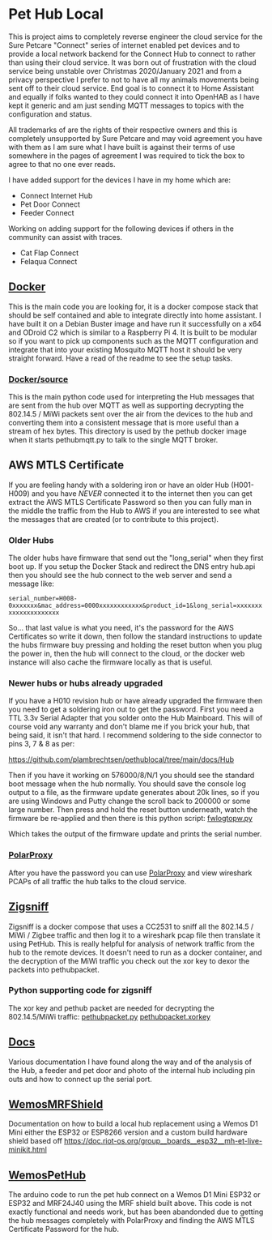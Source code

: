 # Pet Hub Local

This is project aims to completely reverse engineer the cloud service for the Sure Petcare "Connect" series of internet enabled pet devices and to provide a local network backend for the Connect Hub to connect to rather than using their cloud service.
It was born out of frustration with the cloud service being unstable over Christmas 2020/January 2021 and from a privacy perspective I prefer to not to have all my animals movements being sent off to their cloud service.
End goal is to connect it to Home Assistant and equally if folks wanted to they could connect it into OpenHAB as I have kept it generic and am just sending MQTT messages to topics with the configuration and status.

All trademarks of are the rights of their respective owners and this is completely unsupported by Sure Petcare and may void agreement you have with them as I am sure what I have built is against their terms of use somewhere in the pages of agreement I was required to tick the box to agree to that no one ever reads.

I have added support for the devices I have in my home which are:

- Connect Internet Hub
- Pet Door Connect
- Feeder Connect

Working on adding support for the following devices if others in the community can assist with traces.
- Cat Flap Connect
- Felaqua Connect

## [Docker](docker) 

This is the main code you are looking for, it is a docker compose stack that should be self contained and able to integrate directly into home assistant.
I have built it on a Debian Buster image and have run it successfully on a x64 and ODroid C2 which is similar to a Raspberry Pi 4.
It is built to be modular so if you want to pick up components such as the MQTT configuration and integrate that into your existing Mosquito MQTT host it should be very straight forward.
Have a read of the readme to see the setup tasks.

### [Docker/source](docker/source)
This is the main python code used for interpreting the Hub messages that are sent from the hub over MQTT as well as supporting decrypting the 802.14.5 / MiWi packets sent over the air from the devices to the hub and converting them into a consistent message that is more useful than a stream of hex bytes. 
This directory is used by the pethub docker image when it starts pethubmqtt.py to talk to the single MQTT broker.

## AWS MTLS Certificate

If you are feeling handy with a soldering iron or have an older Hub (H001-H009) and you have *NEVER* connected it to the internet then you can get extract the AWS MTLS Certificate Password so then you can fully man in the middle the traffic from the Hub to AWS if you are interested to see what the messages that are created (or to contribute to this project).

### Older Hubs

The older hubs have firmware that send out the "long_serial" when they first boot up. If you setup the Docker Stack and redirect the DNS entry hub.api then you should see the hub connect to the web server and send a message like:

```serial_number=H008-0xxxxxxx&mac_address=0000xxxxxxxxxxxx&product_id=1&long_serial=xxxxxxxxxxxxxxxxxxxxx```

So... that last value is what you need, it's the password for the AWS Certificates so write it down, then follow the standard instructions to update the hubs firmware buy pressing and holding the reset button when you plug the power in, then the hub will connect to the cloud, or the docker web instance will also cache the firmware locally as that is useful.

### Newer hubs or hubs already upgraded

If you have a H010 revision hub or have already upgraded the firmware then you need to get a soldering iron out to get the password. First you need a TTL 3.3v Serial Adapter that you solder onto the Hub Mainboard. This will of course void any warranty and don't blame me if you brick your hub, that being said, it isn't that hard. I recommend soldering to the side connector to pins 3, 7 & 8 as per: 

https://github.com/plambrechtsen/pethublocal/tree/main/docs/Hub

Then if you have it working on 576000/8/N/1 you should see the standard boot message when the hub normally. You should save the console log output to a file, as the firmware update generates about 20k lines, so if you are using Windows and Putty change the scroll back to 200000 or some large number.
Then press and hold the reset button underneath, watch the firmware be re-applied and then there is this python script: [fwlogtopw.py](docker/source/fwlogtopw.py)

Which takes the output of the firmware update and prints the serial number.

### [PolarProxy](PolarProxy)

After you have the password you can use [PolarProxy](PolarProxy) and view wireshark PCAPs of all traffic the hub talks to the cloud service.

## [Zigsniff](zigsniff)

Zigsniff is a docker compose that uses a CC2531 to sniff all the 802.14.5 / MiWi / Zigbee traffic and then log it to a wireshark pcap file then translate it using PetHub.
This is really helpful for analysis of network traffic from the hub to the remote devices.
It doesn't need to run as a docker container, and the decryption of the MiWi traffic you check out the xor key to dexor the packets into pethubpacket.

### Python supporting code for zigsniff
The xor key and pethub packet are needed for decrypting the 802.14.5/MiWi traffic:
[pethubpacket.py](docker/source/pethubpacket.py)
[pethubpacket.xorkey](docker/source/pethubpacket.xorkey)

## [Docs](docs)

Various documentation I have found along the way and of the analysis of the Hub, a feeder and pet door and photo of the internal hub including pin outs and how to connect up the serial port.
 
## [WemosMRFShield](WemosMRFShield)

Documentation on how to build a local hub replacement using a Wemos D1 Mini either the ESP32 or ESP8266 version and a custom build hardware shield based off https://doc.riot-os.org/group__boards__esp32__mh-et-live-minikit.html

## [WemosPetHub](WemosPetHub)

The arduino code to run the pet hub connect on a Wemos D1 Mini ESP32 or ESP32 and MRF24J40 using the MRF shield built above. This code is not exactly functional and needs work, but has been abandonded due to getting the hub messages completely with PolarProxy and finding the AWS MTLS Certificate Password for the hub.
